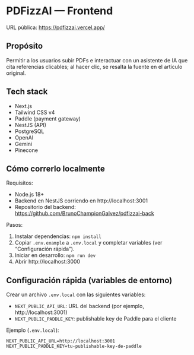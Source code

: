 # PDFizzAI — Frontend

URL pública: https://pdfizzai.vercel.app/

## Propósito
Permitir a los usuarios subir PDFs e interactuar con un asistente de IA que cita referencias clicables; al hacer clic, se resalta la fuente en el artículo original.

## Tech stack
- Next.js
- Tailwind CSS v4
- Paddle (payment gateway)
- NestJS (API)
- PostgreSQL
- OpenAI
- Gemini
- Pinecone

## Cómo correrlo localmente
Requisitos:
- Node.js 18+
- Backend en NestJS corriendo en http://localhost:3001
- Repositorio del backend: https://github.com/BrunoChampionGalvez/pdfizzai-back

Pasos:
1. Instalar dependencias: `npm install`
2. Copiar `.env.example` a `.env.local` y completar variables (ver “Configuración rápida”).
3. Iniciar en desarrollo: `npm run dev`
4. Abrir http://localhost:3000

## Configuración rápida (variables de entorno)
Crear un archivo `.env.local` con las siguientes variables:

- `NEXT_PUBLIC_API_URL`: URL del backend (por ejemplo, http://localhost:3001)
- `NEXT_PUBLIC_PADDLE_KEY`: publishable key de Paddle para el cliente

Ejemplo (`.env.local`):

```
NEXT_PUBLIC_API_URL=http://localhost:3001
NEXT_PUBLIC_PADDLE_KEY=tu-publishable-key-de-paddle
```
